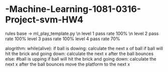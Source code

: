 # -Machine-Learning-1081-0316-Project-svm-HW4

rules base -> ml_play_template.py \n 
level 1 pass rate 100% \n 
level 2 pass rate 100%
level 3 pass rate 100%
level 4 pass rate 70%

alogrithm:
while(alive):
    if ball is dowing:
        calculate the next x of ball
        if ball will hit the brick and going down:
            calculate the  next x after the ball bounces
    else:
    #ball is upping
        if ball will hit the brick and going down:
            calculate the  next x after the ball bounces
    move the platform to the next x
     
            
